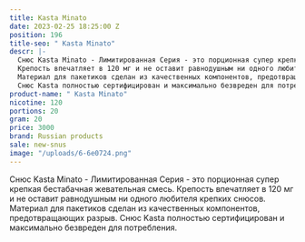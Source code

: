 ```yaml
---
title: Kasta Minato
date: 2023-02-25 18:25:00 Z
position: 196
title-seo: " Kasta Minato"
descr: |-
  Снюс Kasta Minato - Лимитированная Серия - это порционная супер крепкая бестабачная жевательная смесь.
  Крепость впечатляет в 120 мг и не оставит равнодушным ни одного любителя крепких снюсов.
  Материал для пакетиков сделан из качественных компонентов, предотвращающих разрыв.
  Снюс Kasta полностью сертифицирован и максимально безвреден для потребления.
product-name: " Kasta Minato"
nicotine: 120
portions: 20
gram: 20
price: 3000
brand: Russian products
sale: new-snus
image: "/uploads/6-6e0724.png"
---
```


Снюс Kasta Minato - Лимитированная Серия - это порционная супер крепкая бестабачная жевательная смесь.
Крепость впечатляет в 120 мг и не оставит равнодушным ни одного любителя крепких снюсов.
Материал для пакетиков сделан из качественных компонентов, предотвращающих разрыв.
Снюс Kasta полностью сертифицирован и максимально безвреден для потребления.